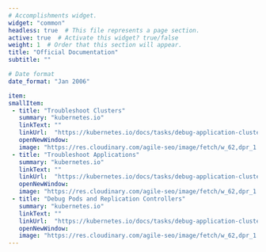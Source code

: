 ```yaml
---
# Accomplishments widget.
widget: "common"  
headless: true  # This file represents a page section.
active: true  # Activate this widget? true/false
weight: 1  # Order that this section will appear.
title: "Official Documentation"
subtitle: ""

# Date format
date_format: "Jan 2006"

item:
smallItem: 
 - title: "Troubleshoot Clusters"
   summary: "kubernetes.io"
   linkText: ""
   linkUrl:  "https://kubernetes.io/docs/tasks/debug-application-cluster/debug-cluster/"
   openNewWindow: 
   image: "https://res.cloudinary.com/agile-seo/image/fetch/w_62,dpr_1.0,d_blank_am8gzx.png/https%3A%2F%2Flogo.clearbit.com%2Fkubernetes.io%3Fsize%3D250"
 - title: "Troubleshoot Applications"
   summary: "kubernetes.io"
   linkText: ""
   linkUrl:  "https://kubernetes.io/docs/tasks/debug-application-cluster/debug-application/"
   openNewWindow: 
   image: "https://res.cloudinary.com/agile-seo/image/fetch/w_62,dpr_1.0,d_blank_am8gzx.png/https%3A%2F%2Flogo.clearbit.com%2Fkubernetes.io%3Fsize%3D250"
 - title: "Debug Pods and Replication Controllers"
   summary: "kubernetes.io"
   linkText: ""
   linkUrl:  "https://kubernetes.io/docs/tasks/debug-application-cluster/debug-pod-replication-controller/"
   openNewWindow: 
   image: "https://res.cloudinary.com/agile-seo/image/fetch/w_62,dpr_1.0,d_blank_am8gzx.png/https%3A%2F%2Flogo.clearbit.com%2Fkubernetes.io%3Fsize%3D250"
---
```

